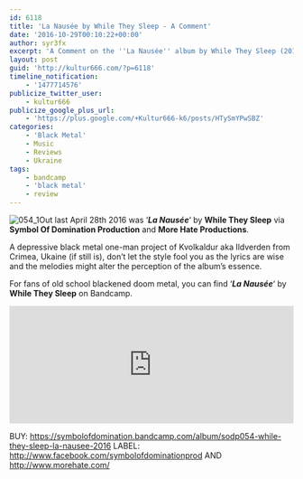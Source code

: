 ```yaml
---
id: 6118
title: 'La Nausée by While They Sleep - A Comment'
date: '2016-10-29T00:10:22+00:00'
author: syr3fx
excerpt: 'A Comment on the ''La Nausée'' album by While They Sleep (2016).'
layout: post
guid: 'http://kultur666.com/?p=6118'
timeline_notification:
    - '1477714576'
publicize_twitter_user:
    - kultur666
publicize_google_plus_url:
    - 'https://plus.google.com/+Kultur666-k6/posts/HTySmYPwSBZ'
categories:
    - 'Black Metal'
    - Music
    - Reviews
    - Ukraine
tags:
    - bandcamp
    - 'black metal'
    - review
---
```


![054_1](http://localhost:8080/wp-content/uploads/2016/10/054_1.jpg)Out last April 28th 2016 was ‘***La Nausée***‘ by **While They Sleep** via **Symbol Of Domination Production** and **More Hate Productions**.

A depressive black metal one-man project of Kvolkaldur aka Ildverden from Crimea, Ukaine (if still is), don’t let the style fool you as the lyrics are wise and the melodies might alter the perception of the album’s essence.

For fans of old school blackened doom metal, you can find ‘***La Nausée***‘ by **While They Sleep** on Bandcamp.

<iframe style="border: 0; width: 100%; height: 208px;" src="https://bandcamp.com/EmbeddedPlayer/album=918795162/size=large/bgcol=333333/linkcol=e99708/tracklist=false/transparent=true/" seamless></iframe>

BUY: <https://symbolofdomination.bandcamp.com/album/sodp054-while-they-sleep-la-nausee-2016>
LABEL: <http://www.facebook.com/symbolofdominationprod> AND <http://www.morehate.com/>